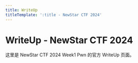 ```yaml
---
title: WriteUp
titleTemplate: ':title - NewStar CTF 2024'
---
```


# WriteUp - NewStar CTF 2024

这里是 NewStar CTF 2024 Week1 Pwn 的官方 WriteUp 页面。
